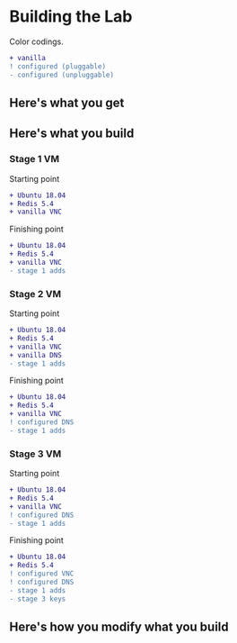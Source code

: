 # Building the Lab

Color codings.

```diff
+ vanilla
! configured (pluggable)
- configured (unpluggable)
```

## Here's what you get

## Here's what you build

### Stage 1 VM

Starting point

```diff
+ Ubuntu 18.04
+ Redis 5.4 
+ vanilla VNC
```

Finishing point

```diff
+ Ubuntu 18.04
+ Redis 5.4 
+ vanilla VNC
- stage 1 adds
```

### Stage 2 VM

Starting point

```diff
+ Ubuntu 18.04
+ Redis 5.4 
+ vanilla VNC
+ vanilla DNS
- stage 1 adds
```

Finishing point

```diff
+ Ubuntu 18.04
+ Redis 5.4 
+ vanilla VNC
! configured DNS
- stage 1 adds
```

### Stage 3 VM

Starting point

```diff
+ Ubuntu 18.04
+ Redis 5.4 
+ vanilla VNC
! configured DNS
- stage 1 adds
```

Finishing point

```diff
+ Ubuntu 18.04
+ Redis 5.4 
! configured VNC
! configured DNS
- stage 1 adds
- stage 3 keys
```

## Here's how you modify what you build
